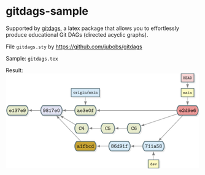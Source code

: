 # gitdags-sample

Supported by [gitdags](https://github.com/jubobs/gitdags), a latex package that allows you to effortlessly produce educational Git DAGs (directed acyclic graphs). 

File `gitdags.sty` by https://github.com/jubobs/gitdags

Sample: `gitdags.tex`

Result: 
![Ejemplo GitDags](gitdags.png "GitDags sample")

